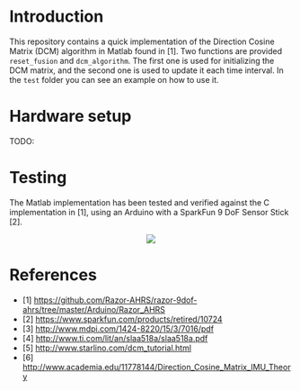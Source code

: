 # Introduction

 This repository contains a quick implementation of the Direction Cosine Matrix (DCM) algorithm in Matlab found in [1]. Two functions are provided `reset_fusion` and `dcm_algorithm`. The first one is used for initializing the DCM matrix, and the second one is used to update it each time interval. In the `test` folder you can see an example on how to use it.

# Hardware setup
TODO:

# Testing
The Matlab implementation has been tested and verified against the C implementation in [1], using an Arduino with a SparkFun 9 DoF Sensor Stick [2].
 
 
<p align="center">
  <img src="https://github.com/alrevuelta/dcm-implementation/blob/master/img/matlab_vs_c.png">
</p>

# References
* [1] https://github.com/Razor-AHRS/razor-9dof-ahrs/tree/master/Arduino/Razor_AHRS
* [2] https://www.sparkfun.com/products/retired/10724
* [3] http://www.mdpi.com/1424-8220/15/3/7016/pdf
* [4] http://www.ti.com/lit/an/slaa518a/slaa518a.pdf
* [5] http://www.starlino.com/dcm_tutorial.html
* [6] http://www.academia.edu/11778144/Direction_Cosine_Matrix_IMU_Theory
